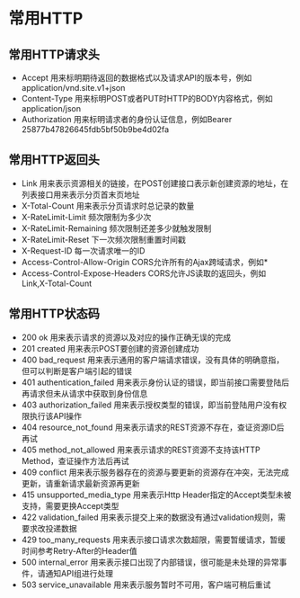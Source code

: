 # 常用HTTP

## 常用HTTP请求头
* Accept 用来标明期待返回的数据格式以及请求API的版本号，例如application/vnd.site.v1+json
* Content-Type 用来标明POST或者PUT时HTTP的BODY内容格式，例如application/json
* Authorization 用来标明请求者的身份认证信息，例如Bearer 25877b47826645fdb5bf50b9be4d02fa

## 常用HTTP返回头
* Link 用来表示资源相关的链接，在POST创建接口表示新创建资源的地址，在列表接口用来表示分页首末页地址
* X-Total-Count 用来表示分页请求时总记录的数量
* X-RateLimit-Limit 频次限制为多少次
* X-RateLimit-Remaining 频次限制还差多少就触发限制
* X-RateLimit-Reset 下一次频次限制重置时间戳
* X-Request-ID 每一次请求唯一的ID
* Access-Control-Allow-Origin CORS允许所有的Ajax跨域请求，例如*
* Access-Control-Expose-Headers CORS允许JS读取的返回头，例如Link,X-Total-Count

## 常用HTTP状态码
* 200 ok 用来表示请求的资源以及对应的操作正确无误的完成
* 201 created 用来表示POST要创建的资源创建成功
* 400 bad_request 用来表示通用的客户端请求错误，没有具体的明确意指，但可以判断是客户端引起的错误
* 401 authentication_failed 用来表示身份认证的错误，即当前接口需要登陆后再请求但未从请求中获取到身份信息
* 403 authorization_failed 用来表示授权类型的错误，即当前登陆用户没有权限执行该API操作
* 404 resource_not_found 用来表示请求的REST资源不存在，查证资源ID后再试
* 405 method_not_allowed 用来表示请求的REST资源不支持该HTTP Method，查证操作方法后再试
* 409 conflict 用来表示服务器存在的资源与要更新的资源存在冲突，无法完成更新，请重新请求最新资源再更新
* 415 unsupported_media_type 用来表示Http Header指定的Accept类型未被支持，需要更换Accept类型
* 422 validation_failed 用来表示提交上来的数据没有通过validation规则，需要求改投递数据
* 429 too_many_requests 用来表示接口请求次数超限，需要暂缓请求，暂缓时间参考Retry-After的Header值
* 500 internal_error 用来表示接口出现了内部错误，很可能是未处理的异常事件，请通知API组进行处理
* 503 service_unavailable 用来表示服务暂时不可用，客户端可稍后重试
